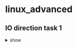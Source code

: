 # linux_advanced

## IO direction task 1 

<details><summary>show</summary>
<p>

```bash
  1. 
  2. run ifconfig command store output from line number  2 to 5 in a file io.txt under Desktop folder 
  3. count number of character in io.txt amd store back in the same file 
  4. make sure file has all the content from point 1 to 2  
  5. copy io.txt to /mnt/
```

</p>
</details>
